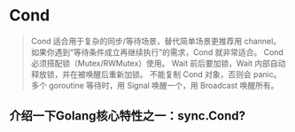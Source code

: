 # Cond
> Cond 适合用于复杂的同步/等待场景，替代简单场景更推荐用 channel。如果你遇到“等待条件成立再继续执行”的需求，Cond 就非常适合。
Cond 必须搭配锁（Mutex/RWMutex）使用。
Wait 前后要加锁，Wait 内部自动释放锁，并在被唤醒后重新加锁。
不能复制 Cond 对象，否则会 panic。
多个 goroutine 等待时，用 Signal 唤醒一个，用 Broadcast 唤醒所有。


## 介绍一下Golang核心特性之一：sync.Cond?

